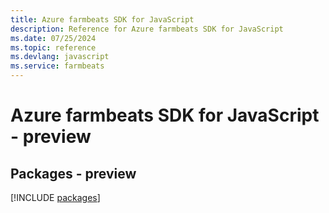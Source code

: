 ```yaml
---
title: Azure farmbeats SDK for JavaScript
description: Reference for Azure farmbeats SDK for JavaScript
ms.date: 07/25/2024
ms.topic: reference
ms.devlang: javascript
ms.service: farmbeats
---
```

# Azure farmbeats SDK for JavaScript - preview
## Packages - preview
[!INCLUDE [packages](farmbeats-index.md)]
